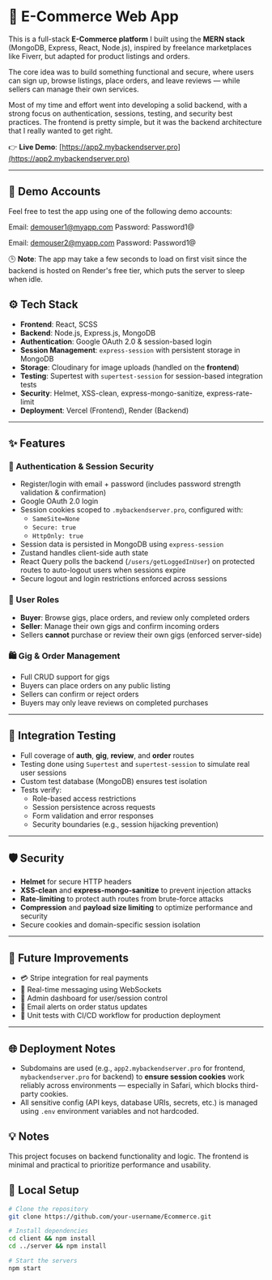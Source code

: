 # 🛒 E-Commerce Web App

This is a full-stack **E-Commerce platform** I built using the **MERN stack** (MongoDB, Express, React, Node.js), inspired by freelance marketplaces like Fiverr, but adapted for product listings and orders.

The core idea was to build something functional and secure, where users can sign up, browse listings, place orders, and leave reviews — while sellers can manage their own services. 

Most of my time and effort went into developing a solid backend, with a strong focus on authentication, sessions, testing, and security best practices. The frontend is pretty simple, but it was the backend architecture that I really wanted to get right.


👉 **Live Demo**: [https://app2.mybackendserver.pro](https://app2.mybackendserver.pro)

---

## 🚀 Demo Accounts

Feel free to test the app using one of the following demo accounts:

Email: demouser1@myapp.com
Password: Password1@ 

Email: demouser2@myapp.com
Password: Password1@ 

🕒 **Note**: The app may take a few seconds to load on first visit since the backend is hosted on Render's free tier, which puts the server to sleep when idle.

## ⚙️ Tech Stack

- **Frontend**: React, SCSS  
- **Backend**: Node.js, Express.js, MongoDB  
- **Authentication**: Google OAuth 2.0 & session-based login  
- **Session Management**: `express-session` with persistent storage in MongoDB  
- **Storage**: Cloudinary for image uploads (handled on the **frontend**)  
- **Testing**: Supertest with `supertest-session` for session-based integration tests  
- **Security**: Helmet, XSS-clean, express-mongo-sanitize, express-rate-limit  
- **Deployment**: Vercel (Frontend), Render (Backend)

---

## ✨ Features

### 🔐 Authentication & Session Security

- Register/login with email + password (includes password strength validation & confirmation)  
- Google OAuth 2.0 login  
- Session cookies scoped to `.mybackendserver.pro`, configured with:
  - `SameSite=None`
  - `Secure: true`
  - `HttpOnly: true`
- Session data is persisted in MongoDB using `express-session`  
- Zustand handles client-side auth state  
- React Query polls the backend (`/users/getLoggedInUser`) on protected routes to auto-logout users when sessions expire  
- Secure logout and login restrictions enforced across sessions


### 👤 User Roles
- **Buyer**: Browse gigs, place orders, and review only completed orders
- **Seller**: Manage their own gigs and confirm incoming orders
- Sellers **cannot** purchase or review their own gigs (enforced server-side)

### 🛍️ Gig & Order Management
- Full CRUD support for gigs
- Buyers can place orders on any public listing
- Sellers can confirm or reject orders
- Buyers may only leave reviews on completed purchases


---

## 🧪 Integration Testing

- Full coverage of **auth**, **gig**, **review**, and **order** routes
- Testing done using `Supertest` and `supertest-session` to simulate real user sessions
- Custom test database (MongoDB) ensures test isolation
- Tests verify:
  - Role-based access restrictions
  - Session persistence across requests
  - Form validation and error responses
  - Security boundaries (e.g., session hijacking prevention)

---

## 🛡️ Security

- **Helmet** for secure HTTP headers  
- **XSS-clean** and **express-mongo-sanitize** to prevent injection attacks  
- **Rate-limiting** to protect auth routes from brute-force attacks  
- **Compression** and **payload size limiting** to optimize performance and security  
- Secure cookies and domain-specific session isolation

---

## 🌱 Future Improvements

- 💳 Stripe integration for real payments  
- 💬 Real-time messaging using WebSockets  
- 🧾 Admin dashboard for user/session control  
- 📩 Email alerts on order status updates  
- 🧪 Unit tests with CI/CD workflow for production deployment

---



## 🌐 Deployment Notes

- Subdomains are used (e.g., `app2.mybackendserver.pro` for frontend, `mybackendserver.pro` for backend) to **ensure session cookies** work reliably across environments — especially in Safari, which blocks third-party cookies.
- All sensitive config (API keys, database URIs, secrets, etc.) is managed using `.env` environment variables and not hardcoded.


## 💡 Notes

This project focuses on backend functionality and logic. The frontend is minimal and practical to prioritize performance and usability.  

## 📁 Local Setup

```bash
# Clone the repository
git clone https://github.com/your-username/Ecommerce.git

# Install dependencies
cd client && npm install
cd ../server && npm install

# Start the servers
npm start

